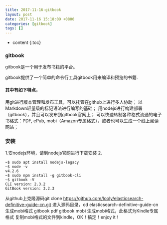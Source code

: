 ```yaml
---
title: 2017-11-16-gitbook
layout: post
date: 2017-11-16 15:18:09 +0800
categories: [gitbook]
tags: []
---
```



* content
{:toc}                                                                                                          











### gitbook
gitbook是一个用于发布书籍的平台。

gitbook提供了一个简单的命令行工具gitbook用来编译和预览的书籍.


#### 其中有如下特点，
用git进行版本管理和发布工具，可以托管在github上进行多人协助；
以Markdown轻量级的标记语法进行编写的基础；
用nodejs进行构建部署（gitbook），并且可以发布到gitbook官网上；
可以快速转制各种格式流通的电子书格式：PDF, ePub, mobi（Amazon专属格式），或者也可以生成一个线上阅读网站；
### 安装

1.安nodejs环境，请到nodejs官网进行下载安装
2.
```
~$ sudo apt install nodejs-legacy
~$ node -v
v4.2.6
~$ sudo npm install -g gitbook-cli
~$ gitbook -V
CLI version: 2.3.2
GitBook version: 3.2.3

```

从github上克隆源码git clone https://github.com/looly/elasticsearch-definitive-guide-cn.git
进入源码目录，cd elasticsearch-definitive-guide-cn
生成mobi格式 gitbook pdf gitbook mobi 生成mobi格式，此格式为Kindle专属格式
复制mobi格式的文件到kindle，OK！搞定！enjoy it！
